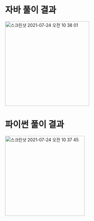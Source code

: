 # 자바 풀이 결과
<img width="276" alt="스크린샷 2021-07-24 오전 10 38 01" src="https://user-images.githubusercontent.com/42399580/126853929-483033d0-1ea0-4839-a782-fe7344c7b012.png">

# 파이썬 풀이 결과
<img width="261" alt="스크린샷 2021-07-24 오전 10 37 45" src="https://user-images.githubusercontent.com/42399580/126853935-1e0cb418-fd95-4b58-b560-29d706034b4f.png">
